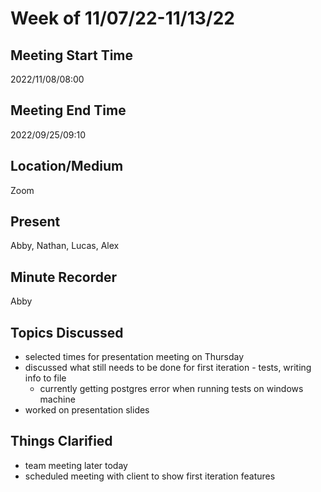 # Week of 11/07/22-11/13/22

## Meeting Start Time
2022/11/08/08:00

## Meeting End Time
2022/09/25/09:10

## Location/Medium
Zoom

## Present
Abby, Nathan, Lucas, Alex

## Minute Recorder
Abby

## Topics Discussed
* selected times for presentation meeting on Thursday
* discussed what still needs to be done for first iteration - tests, writing info to file
  * currently getting postgres error when running tests on windows machine
* worked on presentation slides

## Things Clarified
* team meeting later today 
* scheduled meeting with client to show first iteration features


